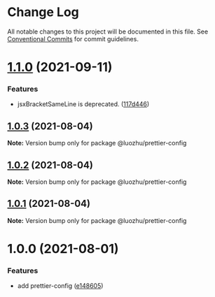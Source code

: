 # Change Log

All notable changes to this project will be documented in this file.
See [Conventional Commits](https://conventionalcommits.org) for commit guidelines.

# [1.1.0](https://github.com/youngjuning/luozhu/compare/@luozhu/prettier-config@1.0.3...@luozhu/prettier-config@1.1.0) (2021-09-11)


### Features

* jsxBracketSameLine is deprecated. ([117d446](https://github.com/youngjuning/luozhu/commit/117d446ef7c29166b74b7b7ff762e2e17b8f07a9))





## [1.0.3](https://github.com/youngjuning/luozhu/compare/@luozhu/prettier-config@1.0.1...@luozhu/prettier-config@1.0.3) (2021-08-04)

**Note:** Version bump only for package @luozhu/prettier-config

## [1.0.2](https://github.com/youngjuning/luozhu/compare/@luozhu/prettier-config@1.0.1...@luozhu/prettier-config@1.0.2) (2021-08-04)

**Note:** Version bump only for package @luozhu/prettier-config

## [1.0.1](https://github.com/youngjuning/luozhu/compare/@luozhu/prettier-config@1.0.0...@luozhu/prettier-config@1.0.1) (2021-08-04)

**Note:** Version bump only for package @luozhu/prettier-config

# 1.0.0 (2021-08-01)

### Features

- add prettier-config ([e148605](https://github.com/youngjuning/luozhu/commit/e148605e58e4eecc6c8bea092d833c2a24d4f255))
